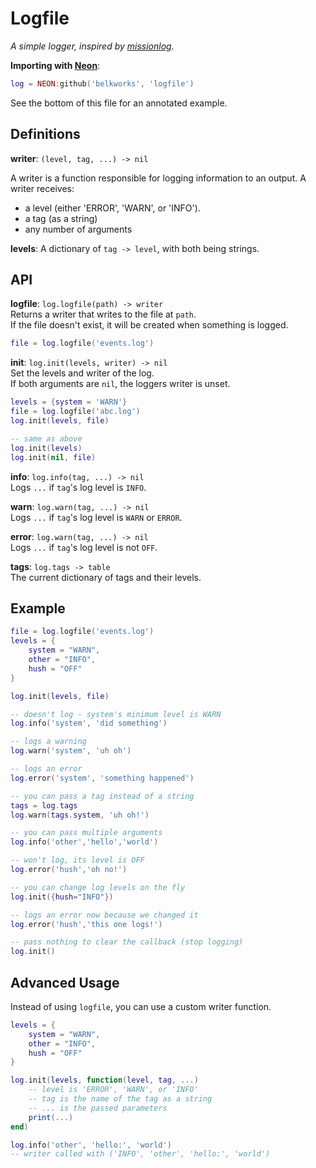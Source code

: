 
# Logfile
*A simple logger, inspired by [missionlog](https://www.npmjs.com/package/missionlog).*

**Importing with [Neon](https://github.com/Belkworks/NEON)**:
```lua
log = NEON:github('belkworks', 'logfile')
```

See the bottom of this file for an annotated example.

## Definitions

**writer**: `(level, tag, ...) -> nil`  

A writer is a function responsible for logging information to an output.
A writer receives:
- a level (either 'ERROR', 'WARN', or 'INFO').  
- a tag (as a string)
- any number of arguments

**levels**: A dictionary of `tag -> level`, with both being strings.

## API

**logfile**: `log.logfile(path) -> writer`  
Returns a writer that writes to the file at `path`.  
If the file doesn't exist, it will be created when something is logged.
```lua
file = log.logfile('events.log')
```

**init**: `log.init(levels, writer) -> nil`  
Set the levels and writer of the log.  
If both arguments are `nil`, the loggers writer is unset.
```lua
levels = {system = 'WARN'}
file = log.logfile('abc.log')
log.init(levels, file)

-- same as above
log.init(levels)
log.init(nil, file)
```

**info**: `log.info(tag, ...) -> nil`  
Logs `...` if `tag`'s log level is `INFO`.

**warn**: `log.warn(tag, ...) -> nil`  
Logs `...` if `tag`'s log level is `WARN` or `ERROR`.

**error**: `log.warn(tag, ...) -> nil`  
Logs `...` if `tag`'s log level is not `OFF`.

**tags**: `log.tags -> table`  
The current dictionary of tags and their levels.

## Example

```lua
file = log.logfile('events.log')
levels = {
    system = "WARN",
    other = "INFO",
    hush = "OFF"
}

log.init(levels, file)

-- doesn't log - system's minimum level is WARN
log.info('system', 'did something')

-- logs a warning
log.warn('system', 'uh oh')

-- logs an error
log.error('system', 'something happened')

-- you can pass a tag instead of a string
tags = log.tags
log.warn(tags.system, 'uh oh!')

-- you can pass multiple arguments
log.info('other','hello','world')

-- won't log, its level is OFF
log.error('hush','oh no!')

-- you can change log levels on the fly
log.init({hush="INFO"})

-- logs an error now because we changed it
log.error('hush','this one logs!')

-- pass nothing to clear the callback (stop logging)
log.init()
```

## Advanced Usage
Instead of using `logfile`, you can use a custom writer function.
```lua
levels = {
    system = "WARN",
    other = "INFO",
    hush = "OFF"
}

log.init(levels, function(level, tag, ...)
    -- level is 'ERROR', 'WARN', or 'INFO'
    -- tag is the name of the tag as a string
    -- ... is the passed parameters
    print(...)
end)

log.info('other', 'hello:', 'world')
-- writer called with ('INFO', 'other', 'hello:', 'world')
```

